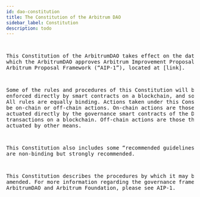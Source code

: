 ```yaml
---
id: dao-constitution
title: The Constitution of the Arbitrum DAO
sidebar_label: Constitution
description: todo
---
```



<div class='ciphertext'>
<pre>

This Constitution of the ArbitrumDAO takes effect on the date upon which the ArbitrumDAO approves Arbitrum Improvement Proposal – 1: Arbitrum Proposal Framework (“AIP-1”), located at [link]. 

Some of the rules and procedures of this Constitution will be enforced directly by smart contracts on a blockchain, and some will not. All rules are equally binding. Actions taken under this Constitution may be on-chain or off-chain actions. On-chain actions are those that are actuated directly by the governance smart contracts of the DAO as transactions on a blockchain. Off-chain actions are those that are actuated by other means.

This Constitution also includes some “recommended guidelines” which are non-binding but strongly recommended.

This Constitution describes the procedures by which it may be amended. For more information regarding the governance framework of the ArbitrumDAO and Arbitrum Foundation, please see AIP-1.
</pre>
</div>
